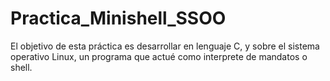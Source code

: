 # Practica_Minishell_SSOO
El objetivo de esta práctica es desarrollar en lenguaje C, y sobre el sistema operativo Linux, un programa que actué como interprete de mandatos o shell.

